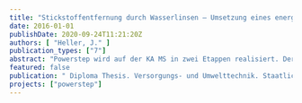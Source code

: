 ```yaml
---
title: "Stickstoffentfernung durch Wasserlinsen – Umsetzung eines energieeffizienten Verfahrens zur Reinigung ammoniumreicher Abwässer"
date: 2016-01-01
publishDate: 2020-09-24T11:21:20Z
authors: [ "Heller, J." ]
publication_types: ["7"]
abstract: "Powerstep wird auf der KA MS in zwei Etappen realisiert. Der erste Part umfasste die Generierung von maximalen Primärschlammmengen durch den Einsatz einer Flockung und anschließenden Filtration im Anschluss an die mechanische Reinigung. Zielstellung war es mit dem energiereichen Primärschlamm durch Faulung und Verstromung den Endenergiebedarf der KA MS decken zu können und durch die Überführung des wesentlichen Schmutzstoffanteils in den produzierten Schlamm die biologische Abwasserbehandlungsstufe, genauer die Belebung, zu entlasten. Die Reinigungsmethode wurde im Labormaßstab getestet und als erfolgreich bewertet. Allerdings konnte innerhalb der Laboruntersuchungen auf der Kläranlage nachgewiesen werden, dass bei dem neuen Verfahren keine Entfernung des Ammoniums realisiert wird. Da Ammonium einer der wesentlichen Parameter zur Bewertung der Reinigungsleistung einer Kläranlage ist und durch die Abwasserverordnung (AbwV) mit einem Ablaufgrenzwert belegt wurde, wird im zweiten Part von Powerstep eine Technik zur energieeffizienten Ammoniumelimination untersucht. Die Bearbeitung dieser Problematik ist Gegenstand der vorliegenden Arbeit. Das Ziel dieser Arbeit ist es, Methoden zur Ammoniumentfernung bei der Abwasserreinigung zu betrachten und tiefgreifend auf die Elimination durch den Einsatz von Wasserlinsen einzugehen. Dabei werden sowohl ökologische, als auch chemische und technische Belange beleuchtet."
featured: false
publication: " Diploma Thesis. Versorgungs- und Umwelttechnik. Staatliche Studienakademie Glauchau"
projects: ["powerstep"]
---
```


